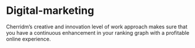 # Digital-marketing
Cherridm’s creative and innovation level of work approach makes sure that you have a continuous enhancement in your ranking graph with a profitable online experience. 
